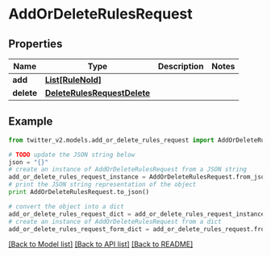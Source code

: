 # AddOrDeleteRulesRequest


## Properties
Name | Type | Description | Notes
------------ | ------------- | ------------- | -------------
**add** | [**List[RuleNoId]**](RuleNoId.md) |  | 
**delete** | [**DeleteRulesRequestDelete**](DeleteRulesRequestDelete.md) |  | 

## Example

```python
from twitter_v2.models.add_or_delete_rules_request import AddOrDeleteRulesRequest

# TODO update the JSON string below
json = "{}"
# create an instance of AddOrDeleteRulesRequest from a JSON string
add_or_delete_rules_request_instance = AddOrDeleteRulesRequest.from_json(json)
# print the JSON string representation of the object
print AddOrDeleteRulesRequest.to_json()

# convert the object into a dict
add_or_delete_rules_request_dict = add_or_delete_rules_request_instance.to_dict()
# create an instance of AddOrDeleteRulesRequest from a dict
add_or_delete_rules_request_form_dict = add_or_delete_rules_request.from_dict(add_or_delete_rules_request_dict)
```
[[Back to Model list]](../README.md#documentation-for-models) [[Back to API list]](../README.md#documentation-for-api-endpoints) [[Back to README]](../README.md)


